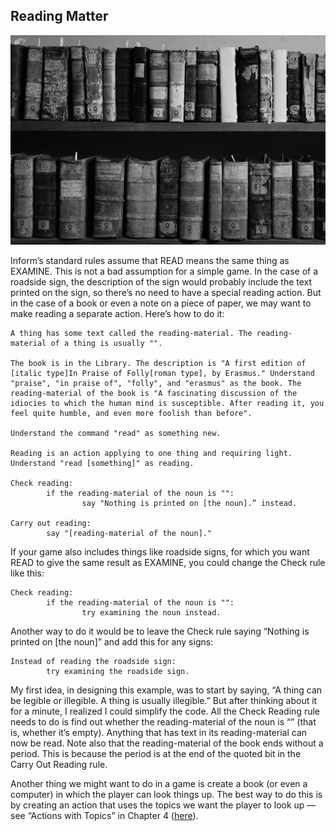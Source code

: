 ## Reading Matter

![](../assets/graphics23.jpg)

Inform’s standard rules assume that READ means the same thing as EXAMINE. This is not a bad assumption for a simple game. In the case of a roadside sign, the description of the sign would probably include the text printed on the sign, so there’s no need to have a special reading action. But in the case of a book or even a note on a piece of paper, we may want to make reading a separate action. Here’s how to do it:

```ìnform7
A thing has some text called the reading-material. The reading-material of a thing is usually "".

The book is in the Library. The description is "A first edition of [italic type]In Praise of Folly[roman type], by Erasmus." Understand "praise", "in praise of", "folly", and "erasmus" as the book. The reading-material of the book is "A fascinating discussion of the idiocies to which the human mind is susceptible. After reading it, you feel quite humble, and even more foolish than before".

Understand the command "read" as something new.

Reading is an action applying to one thing and requiring light. Understand "read [something]" as reading.

Check reading:
        if the reading-material of the noun is "":
                say "Nothing is printed on [the noun].” instead.

Carry out reading:
        say "[reading-material of the noun]."
```

If your game also includes things like roadside signs, for which you want READ to give the same result as EXAMINE, you could change the Check rule like this:

```ìnform7
Check reading:
        if the reading-material of the noun is "":
                try examining the noun instead.
```

Another way to do it would be to leave the Check rule saying “Nothing is printed on [the noun]” and add this for any signs:

```ìnform7
Instead of reading the roadside sign:
        try examining the roadside sign.
```

My first idea, in designing this example, was to start by saying, “A thing can be legible or illegible. A thing is usually illegible.” But after thinking about it for a minute, I realized I could simplify the code. All the Check Reading rule needs to do is find out whether the reading-material of the noun is “” (that is, whether it’s empty). Anything that has text in its reading-material can now be read. Note also that the reading-material of the book ends without a period. This is because the period is at the end of the quoted bit in the Carry Out Reading rule.

Another thing we might want to do in a game is create a book (or even a computer) in which the player can look things up. The best way to do this is by creating an action that uses the topics we want the player to look up — see “Actions with Topics” in Chapter 4 ([here](../chapter_4_actions/actions_with_topics.md#actions-with-topics)).
